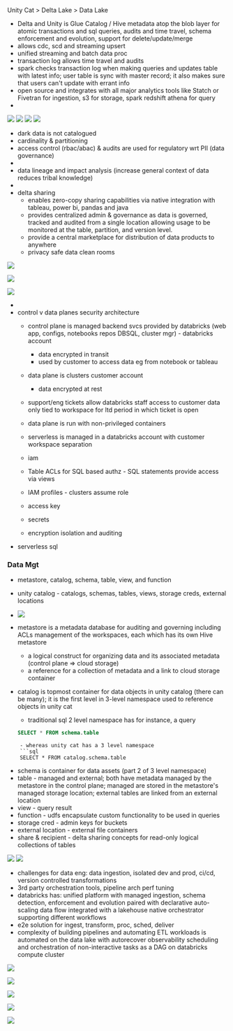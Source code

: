 Unity Cat > Delta Lake > Data Lake
- Delta and Unity is Glue Catalog / Hive metadata atop the blob layer for atomic transactions and sql queries, audits and time travel, schema enforcement and evolution, support for delete/update/merge 
- allows cdc, scd and streaming upsert
- unified streaming and batch data proc
- transaction log allows time travel and audits
- spark checks transaction log when making queries and updates table with latest info; user table is sync with master record; it also makes sure that users can't update with errant info
- open source and integrates with all major analytics tools like Statch or Fivetran for ingestion, s3 for storage, spark redshift athena for query
- 
![](./media/lakehouse_fundamentals/databricks_1.png)
![](./media/lakehouse_fundamentals/databricks_2.png)
![](./media/lakehouse_fundamentals/databricks_3.png)
![](./media/lakehouse_fundamentals/databricks_4.png)

- dark data is not catalogued
- cardinality & partitioning
- access control (rbac/abac) & audits are used for regulatory wrt PII (data governance)
- 
- data lineage and impact analysis (increase general context of data reduces tribal knowledge)
- 
- delta sharing 
	- enables zero-copy sharing capabilities via native integration with tableau, power bi, pandas and java 
	- provides centralized admin & governance as data is governed, tracked and audited from a single location allowing usage to be monitored at the table, partition, and version level. 
	- provide a central marketplace for distribution of data products to anywhere 
	- privacy safe data clean rooms

![](./media/lakehouse_fundamentals/databricks_7.png)

![](./media/lakehouse_fundamentals/databricks_3.png)

![](./media/lakehouse_fundamentals/databricks_4.png)

- 
- control v data planes security architecture 
	- control plane is managed backend svcs provided by databricks (web app, configs, notebooks repos DBSQL, cluster mgr) - databricks account
		- data encrypted in transit
		- used by customer to access data eg from notebook or tableau
	- data plane is clusters customer account
		- data encrypted at rest
	- support/eng tickets allow databricks staff access to customer data only tied to workspace for ltd period in which ticket is open
	- data plane is run with non-privileged containers
	- serverless is managed in a databricks account with customer workspace separation

	- iam
	- Table ACLs for SQL based authz - SQL statements provide access via views
	- IAM profiles - clusters assume role
	- access key 
	- secrets
	- encryption isolation and auditing
- serverless sql 

### Data Mgt
- metastore, catalog, schema, table, view, and function
- unity catalog - catalogs, schemas, tables, views, storage creds, external locations
- ![](databricks_unity_catalog.png)

- metastore is a metadata database for auditing and governing including ACLs management of the workspaces, each which has its own Hive metastore
	- a logical construct for organizing data and its associated metadata (control plane => cloud storage)
	- a reference for a collection of metadata and a link to cloud storage container 
- catalog is topmost container for data objects in unity catalog (there can be many); it is the first level in 3-level namespace used to reference objects in unity cat
	- traditional sql 2 level namespace has for instance, a query
	```sql
	SELECT * FROM schema.table
```
	- whereas unity cat has a 3 level namespace
	```sql
	SELECT * FROM catalog.schema.table
```
- schema is container for data assets (part 2 of 3 level namespace)
- table - managed and external; both have metadata managed by the metastore in the control plane; managed are stored in the metastore's managed storage location; external tables are linked from an external location
- view - query result
- function - udfs encapsulate custom functionality to be used in queries
- storage cred - admin keys for buckets
- external location - external file containers
- share & recipient - delta sharing concepts for read-only logical collections of tables


![](databricks_10.png)
![](databricks_11.png)

- challenges for data eng: data ingestion, isolated dev and prod, ci/cd, version controlled transformations
- 3rd party orchestration tools, pipeline arch perf tuning 
- databricks has: unified platform with managed ingestion, schema detection, enforcement and evolution paired with declarative auto-scaling data flow integrated with a lakehouse native orchestrator supporting different workflows
- e2e solution for ingest, transform, proc, sched, deliver
- complexity of building pipelines and automating ETL workloads is automated on the data lake with autorecover observability scheduling and orchestration of non-interactive tasks as a DAG on databricks compute cluster

![](./media/lakehouse_fundamentals/databricks_12.png)

![](./media/lakehouse_fundamentals/databricks_13.png)

![](./media/lakehouse_fundamentals/databricks_14.png)

![](./media/lakehouse_fundamentals/databricks_15.png)

![](./media/lakehouse_fundamentals/databricks_16.png)


